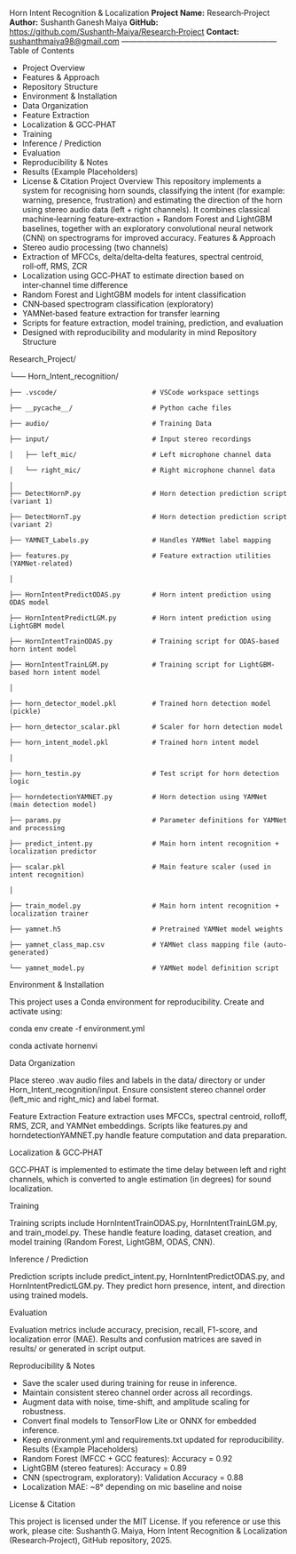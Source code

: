 Horn Intent Recognition & Localization
**Project Name:** Research‑Project
**Author:** Sushanth Ganesh Maiya
**GitHub:** https://github.com/Sushanth‑Maiya/Research‑Project
**Contact:** sushanthmaiya98@gmail.com
————————————————————
Table of Contents
- Project Overview
- Features & Approach
- Repository Structure
- Environment & Installation
- Data Organization
- Feature Extraction
- Localization & GCC‑PHAT
- Training
- Inference / Prediction
- Evaluation
- Reproducibility & Notes
- Results (Example Placeholders)
- License & Citation
Project Overview
This repository implements a system for recognising horn sounds, classifying the intent (for example: warning, presence, frustration) and estimating the direction of the horn using stereo audio data (left + right channels). It combines classical machine‑learning feature‑extraction + Random Forest and LightGBM baselines, together with an exploratory convolutional neural network (CNN) on spectrograms for improved accuracy.
Features & Approach
- Stereo audio processing (two channels)
- Extraction of MFCCs, delta/delta‑delta features, spectral centroid, roll‑off, RMS, ZCR
- Localization using GCC‑PHAT to estimate direction based on inter‑channel time difference
- Random Forest and LightGBM models for intent classification
- CNN‑based spectrogram classification (exploratory)
- YAMNet‑based feature extraction for transfer learning
- Scripts for feature extraction, model training, prediction, and evaluation
- Designed with reproducibility and modularity in mind
Repository Structure

Research_Project/ 

└── Horn_Intent_recognition/

    ├── .vscode/                        # VSCode workspace settings
    
    ├── __pycache__/                    # Python cache files
    
    ├── audio/                          # Training Data
    
    ├── input/                          # Input stereo recordings
    
    │   ├── left_mic/                   # Left microphone channel data
    
    │   └── right_mic/                  # Right microphone channel data
    
    │
    ├── DetectHornP.py                  # Horn detection prediction script (variant 1)
    
    ├── DetectHornT.py                  # Horn detection prediction script (variant 2)
    
    ├── YAMNET_Labels.py                # Handles YAMNet label mapping
    
    ├── features.py                     # Feature extraction utilities (YAMNet-related)
    
    │
    
    ├── HornIntentPredictODAS.py        # Horn intent prediction using ODAS model
    
    ├── HornIntentPredictLGM.py         # Horn intent prediction using LightGBM model
    
    ├── HornIntentTrainODAS.py          # Training script for ODAS-based horn intent model
    
    ├── HornIntentTrainLGM.py           # Training script for LightGBM-based horn intent model
    
    │
    
    ├── horn_detector_model.pkl         # Trained horn detection model (pickle)
    
    ├── horn_detector_scalar.pkl        # Scaler for horn detection model
    
    ├── horn_intent_model.pkl           # Trained horn intent model
    
    │
    
    ├── horn_testin.py                  # Test script for horn detection logic
    
    ├── horndetectionYAMNET.py          # Horn detection using YAMNet (main detection model)
    
    ├── params.py                       # Parameter definitions for YAMNet and processing
    
    ├── predict_intent.py               # Main horn intent recognition + localization predictor
    
    ├── scalar.pkl                      # Main feature scaler (used in intent recognition)
    
    │
    
    ├── train_model.py                  # Main horn intent recognition + localization trainer
    
    ├── yamnet.h5                       # Pretrained YAMNet model weights
    
    ├── yamnet_class_map.csv            # YAMNet class mapping file (auto-generated)
    
    └── yamnet_model.py                 # YAMNet model definition script

Environment & Installation

This project uses a Conda environment for reproducibility. Create and activate using:

conda env create -f environment.yml

conda activate hornenvi

Data Organization

Place stereo .wav audio files and labels in the data/ directory or under Horn_Intent_recognition/input. Ensure consistent stereo channel order (left_mic and right_mic) and label format.

Feature Extraction
Feature extraction uses MFCCs, spectral centroid, rolloff, RMS, ZCR, and YAMNet embeddings. Scripts like features.py and horndetectionYAMNET.py handle feature computation and data preparation.

Localization & GCC‑PHAT

GCC‑PHAT is implemented to estimate the time delay between left and right channels, which is converted to angle estimation (in degrees) for sound localization.

Training

Training scripts include HornIntentTrainODAS.py, HornIntentTrainLGM.py, and train_model.py. These handle feature loading, dataset creation, and model training (Random Forest, LightGBM, ODAS, CNN).

Inference / Prediction

Prediction scripts include predict_intent.py, HornIntentPredictODAS.py, and HornIntentPredictLGM.py. They predict horn presence, intent, and direction using trained models.

Evaluation

Evaluation metrics include accuracy, precision, recall, F1-score, and localization error (MAE). Results and confusion matrices are saved in results/ or generated in script output.

Reproducibility & Notes

- Save the scaler used during training for reuse in inference.
- Maintain consistent stereo channel order across all recordings.
- Augment data with noise, time-shift, and amplitude scaling for robustness.
- Convert final models to TensorFlow Lite or ONNX for embedded inference.
- Keep environment.yml and requirements.txt updated for reproducibility.
Results (Example Placeholders)
- Random Forest (MFCC + GCC features): Accuracy = 0.92
- LightGBM (stereo features): Accuracy = 0.89
- CNN (spectrogram, exploratory): Validation Accuracy = 0.88
- Localization MAE: ~8° depending on mic baseline and noise

License & Citation

This project is licensed under the MIT License. If you reference or use this work, please cite:
Sushanth G. Maiya, Horn Intent Recognition & Localization (Research‑Project), GitHub repository, 2025.
